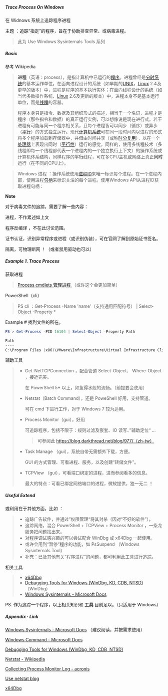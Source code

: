 ##### Trace Process On Windows

在 Widnows 系统上追踪程序进程

主题 ：追踪“指定”的程序，旨在于协助排查异常、或病毒进程。

>  此为 Use Windows Sysinternals Tools 系列



##### Basic

参考 Wikipedia

> **进程**（英语：process），是指计算机中已运行的[程序](https://zh.wikipedia.org/wiki/程式)。进程曾经是[分时系统](https://zh.wikipedia.org/wiki/分時系統)的基本运作单位。在面向进程设计的系统（如早期的[UNIX](https://zh.wikipedia.org/wiki/UNIX)，[Linux](https://zh.wikipedia.org/wiki/Linux) 2.4及更早的版本）中，进程是程序的基本执行实体；在面向线程设计的系统（如当代多数操作系统、[Linux](https://zh.wikipedia.org/wiki/Linux) 2.6及更新的版本）中，进程本身不是基本运行单位，而是[线程](https://zh.wikipedia.org/wiki/執行緒)的容器。
>
> 程序本身只是指令、数据及其组织形式的描述，相当于一个名词，进程才是程序（那些指令和数据）的真正运行实例，可以想像说是现在进行式。若干进程有可能与同一个程序相关系，且每个进程皆可以同步（循序）或异步（[平行](https://zh.wikipedia.org/wiki/平行計算)）的方式独立运行。现代[计算机系统](https://zh.wikipedia.org/wiki/電腦系統)可在同一段时间内以进程的形式将多个程序加载到存储器中，并借由时间共享（或称[时分复用](https://zh.wikipedia.org/wiki/时分复用)），以在一个[处理器](https://zh.wikipedia.org/wiki/處理器)上表现出同时（[平行性](https://zh.wikipedia.org/w/index.php?title=平行性&action=edit&redlink=1)）运行的感觉。同样的，使用多线程技术（多线程即每一个线程都代表一个进程内的一个独立执行上下文）的操作系统或计算机体系结构，同样程序的**平行**线程，可在多CPU主机或网络上真正**同时**运行（在不同的CPU上）。 

> Windows 进程 ：操作系统使用[进程ID](https://zh.wikipedia.org/wiki/进程ID#Microsoft_Windows)来唯一标识每个进程。在一个进程内部，使用进程[句柄](https://zh.wikipedia.org/wiki/句柄)来标识关注的每个进程。使用Windows API从进程ID获取进程句柄：

**Note**

对于病毒文件的追踪，需要了解一些内容：

进程，不作累述如上文

程序反编译 ，不在此讨论范围。

证书认证，识别异常程序或进程（或识别伪装），可在官网了解到原始证书签名。

隔离，可物理断网  ！（或者禁用驱动也可以）



##### Example 1. Trace Process

获取进程

> [Process cmdlets 管理进程 ](https://docs.microsoft.com/zh-cn/powershell/scripting/samples/managing-processes-with-process-cmdlets)（或许这个会更加简单）

PowerShell（cli）

> PS cli  ：Get-Process -Name 'name'（支持通用匹配符号） |  Select-Object -Property *

Example # 找到文件的所在。

```powershell
PS > Get-Process -PID 16104 | Select-Object -Property Path

Path
----
C:\Program Files (x86)\VMware\Infrastructure\Virtual Infrastructure Client\Launcher\VpxClient.exe
```

辅助工具
> + Get-NetTCPConnection ，配合管道 Select-Object、 Where-Object ，接近完美。
>
>   在 PowerShell 5+ 以上，如鱼得水般的流畅。（前提要会使用）
>
> + Netstat（Batch Command），还是 PoweShell 好用，支持管道。
>
>   可在 cmd 下进行工作，对于 Windows 7 较为适用。
>
> + Process Monitor（gui），好用
>
>   可追踪程序，包括不限于：规则过滤及嵌套、IO 读写、”辅助定位“ ...
>
>   > 可参阅此 https://blog.darkthread.net/blog/977/（zh-tw） 
>
> + Task Manage （gui），系统自带无需额外下载，方便。
>
>   GUI 的方式管理、可看进程、服务，以及创建“转储文件”。
>
> + TCPView （gui），可看端口绑定的进程，进而参阅看多的信息。
>
>   最大的特点：可看已绑定网络端口的进程，微软提供，独一无二 ！



##### Useful Extend

或利用在于其他方面，比如 ：

> + 追踪广告软件，并通过”权限管理“将其封杀（因对“不好的软件”）。
> + 追踪网络，混合 PowerShell + TCPView + Process Monitor ，一条龙服务把问题找出来。
> + 对程序调试感兴趣的可以尝试配合 WinDbg 或 x64Dbg 一起使用。
> + 或许会用到“暂停”程序的功能，如 PsSuspend （Windows Sysinternals Tool）
> + 补充：已及其他有关“程序进程”的问题，都可利用此工具进行追踪。

相关工具

> - [x64Dbg](https://x64dbg.com/)
> - [Debugging Tools for Windows (WinDbg, KD, CDB, NTSD)](https://docs.microsoft.com/en-us/windows-hardware/drivers/debugger/) （WinDbg）
> - [Windows Sysinternals - Microsoft Docs](https://docs.microsoft.com/en-us/sysinternals/) 

PS. 作为追踪一个程序，以上相关知识和 **工具** 目前足以。（只适用于 Windows）



##### Appendix · Link

[Windows Sysinternals - Microsoft Docs](https://docs.microsoft.com/en-us/sysinternals/) （建议阅读，并按需求使用）

[Windows Command - Microsoft Docs](https://docs.microsoft.com/en-us/windows-server/administration/windows-commands/windows-commands)

[Debugging Tools for Windows (WinDbg, KD, CDB, NTSD)](https://docs.microsoft.com/en-us/windows-hardware/drivers/debugger/)

[Netstat  - Wikipedia](https://zh.wikipedia.org/wiki/Netstat)

[Collecting Process Monitor Log - acronis](https://kb.acronis.com/content/2295)

[Use netstat blog](http://aries.dyu.edu.tw/~tarng/dyu_c.c/netstat.htm)

[x64Dbg](https://x64dbg.com/)

